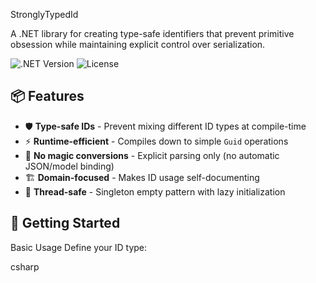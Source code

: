  StronglyTypedId

A .NET library for creating type-safe identifiers that prevent primitive obsession while maintaining explicit control over serialization.

![.NET Version](https://img.shields.io/badge/.NET-%3E%3D6.0-blue)
![License](https://img.shields.io/badge/License-MIT-green)

## 📦 Features

- 🛡️ **Type-safe IDs** - Prevent mixing different ID types at compile-time
- ⚡ **Runtime-efficient** - Compiles down to simple `Guid` operations
- 🚫 **No magic conversions** - Explicit parsing only (no automatic JSON/model binding)
- 🏗️ **Domain-focused** - Makes ID usage self-documenting
- 🧵 **Thread-safe** - Singleton empty pattern with lazy initialization

## 🚀 Getting Started

Basic Usage
Define your ID type:

csharp
